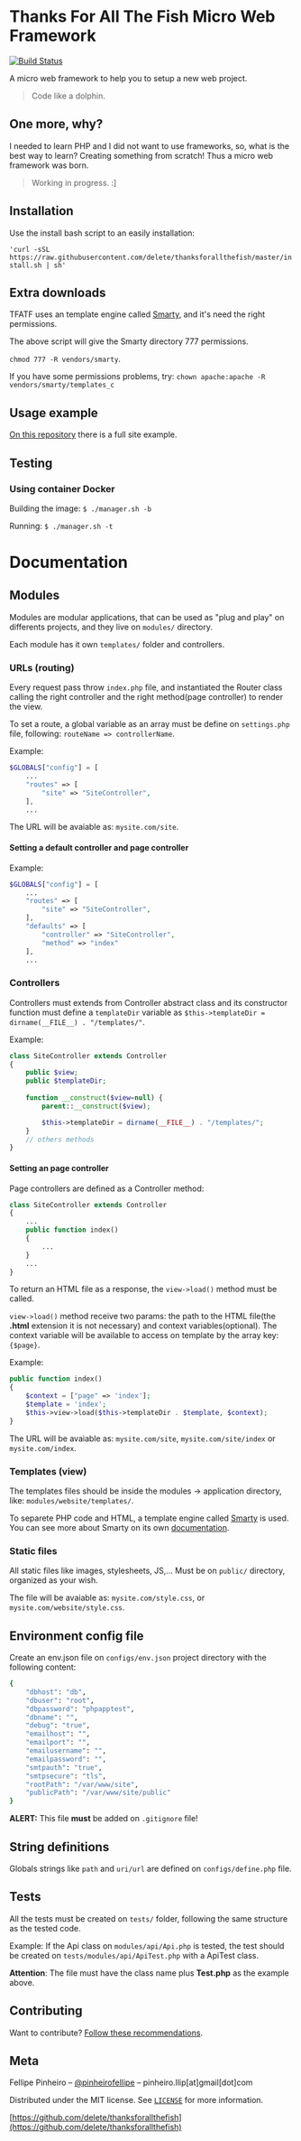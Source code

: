 # Thanks For All The Fish Micro Web Framework

[![Build Status](https://travis-ci.org/delete/thanksforallthefish.svg?branch=master)](https://travis-ci.org/delete/thanksforallthefish)

A micro web framework to help you to setup a new web project.

> Code like a dolphin. 

## One more, why?
I needed to learn PHP and I did not want to use frameworks, so, what is the best way to learn? Creating something from scratch! Thus a micro web framework was born.

> Working in progress. :]


## Installation

Use the install bash script to an easily installation:

`'curl -sSL https://raw.githubusercontent.com/delete/thanksforallthefish/master/install.sh | sh' `

## Extra downloads

TFATF uses an template engine called [Smarty](http://www.smarty.net), and it's need the right permissions.

The above script will give the Smarty directory 777 permissions.

`chmod 777 -R vendors/smarty`.

If you have some permissions problems, try:
`chown apache:apache -R vendors/smarty/templates_c`


## Usage example

[On this repository](https://github.com/delete/thanksforallthefish-example) there is a full site example.


## Testing

### Using container Docker

Building the image: `$ ./manager.sh -b`

Running: `$ ./manager.sh -t`


# Documentation

## Modules

Modules are modular applications, that can be used as "plug and play" on differents projects, and they live on `modules/` directory.

Each module has it own `templates/` folder and controllers.

### URLs (routing)

Every request pass throw `index.php` file, and instantiated the Router class calling the right controller and the right method(page controller) to render the view.

To set a route, a global variable as an array must be define on `settings.php` file, following: `routeName => controllerName`.

Example:

```php
$GLOBALS["config"] = [
    ...
    "routes" => [
        "site" => "SiteController",
    ],
    ...
```

The URL will be avaiable as: `mysite.com/site`.

#### Setting a default controller and page controller

Example:

```php
$GLOBALS["config"] = [
    ...
    "routes" => [
        "site" => "SiteController",
    ],
    "defaults" => [
        "controller" => "SiteController",
        "method" => "index"
    ],
    ...
```

### Controllers

Controllers must extends from Controller abstract class and its constructor function must define a
`templateDir` variable as `$this->templateDir = dirname(__FILE__) . "/templates/"`.

Example:

```php
class SiteController extends Controller
{    
    public $view;
    public $templateDir;
    
    function __construct($view=null) {
        parent::__construct($view);

        $this->templateDir = dirname(__FILE__) . "/templates/";
    }
    // others methods
}
```

#### Setting an page controller

Page controllers are defined as a Controller method:

```php
class SiteController extends Controller
{    
    ...
    public function index()
    {
        ...
    }
    ...
}
```

To return an HTML file as a response, the `view->load()` method must be called.

`view->load()` method receive two params: the path to the HTML file(the **.html** extension it is not necessary) and context variables(optional).
The context variable will be available to access on template by the array key: `{$page}`.

Example:

```php
public function index()
{
    $context = ["page" => 'index'];
    $template = 'index';
    $this->view->load($this->templateDir . $template, $context);
}
```

The URL will be avaiable as: `mysite.com/site`, `mysite.com/site/index` or `mysite.com/index`.

### Templates (view)

The templates files should be inside the modules -> application directory, like: `modules/website/templates/`.

To separete PHP code and HTML, a template engine called [Smarty](http://www.smarty.net) is used. You can see more about Smarty on its own [documentation](http://www.smarty.net/docs/en/).

### Static files

All static files like images, stylesheets, JS,... Must be on `public/` directory, organized as your wish.

The file will be avaiable as: `mysite.com/style.css`, or `mysite.com/website/style.css`.

## Environment config file

Create an env.json file on `configs/env.json` project directory with the following content:

```sh
{
    "dbhost": "db",
    "dbuser": "root",
    "dbpassword": "phpapptest",
    "dbname": "",
    "debug": "true",
    "emailhost": "",
    "emailport": "",
    "emailusername": "",
    "emailpassword": "",
    "smtpauth": "true",
    "smtpsecure": "tls",
    "rootPath": "/var/www/site",
    "publicPath": "/var/www/site/public"
}
```

**ALERT:** This file **must** be added on `.gitignore` file!

## String definitions

Globals strings like `path` and `uri/url` are defined on `configs/define.php` file.

## Tests

All the tests must be created on `tests/` folder, following the same structure as the tested code.

Example: If the Api class on `modules/api/Api.php` is tested, the test should be created on `tests/modules/api/ApiTest.php` with a ApiTest class. 

**Attention**: The file must have the class name plus **Test.php** as the example above.

## Contributing

Want to contribute? [Follow these recommendations](https://github.com/delete/thanksforallthefish/blob/master/CONTRIBUTING.md).

## Meta

Fellipe Pinheiro – [@pinheirofellipe](https://twitter.com/pinheirofellipe) – pinheiro.llip[at]gmail[dot]com

Distributed under the MIT license. See [``LICENSE``](https://opensource.org/licenses/MIT) for more information.

[https://github.com/delete/thanksforallthefish](https://github.com/delete/thanksforallthefish)